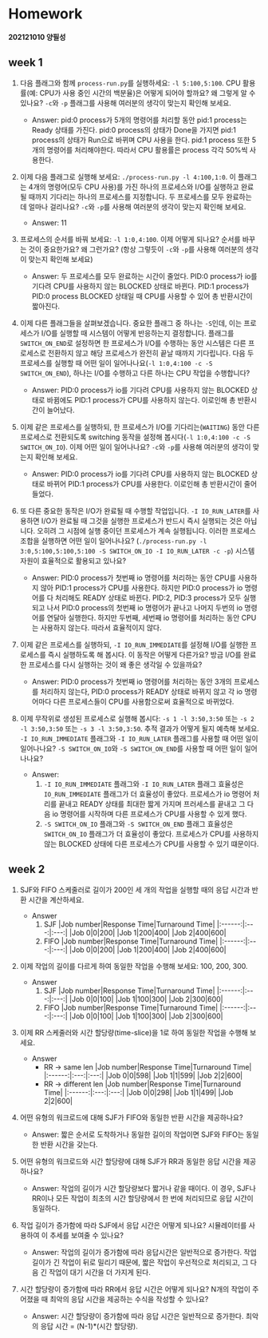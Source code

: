 # Homework

**202121010 양필성**

## week 1

1. 다음 플래그와 함께 `process-run.py`를 실행하세요: `-l 5:100,5:100`. CPU 활용률(예: CPU가 사용 중인 시간의 백분율)은 어떻게 되어야 할까요? 왜 그렇게 알 수 있나요? `-c`와 `-p` 플래그를 사용해 여러분의 생각이 맞는지 확인해 보세요.

   - Answer: pid:0 process가 5개의 명령어를 처리할 동안 pid:1 process는 Ready 상태를 가진다. pid:0 process의 상태가 Done을 가지면 pid:1 process의 상태가 Run으로 바뀌며 CPU 사용을 한다. pid:1 process 또한 5개의 명령어를 처리해야한다. 따라서 CPU 활용률은 process 각각 50%씩 사용한다.

2. 이제 다음 플래그로 실행해 보세요: `./process-run.py -l 4:100,1:0`. 이 플래그는 4개의 명령어(모두 CPU 사용)를 가진 하나의 프로세스와 I/O를 실행하고 완료될 때까지 기다리는 하나의 프로세스를 지정합니다. 두 프로세스를 모두 완료하는 데 얼마나 걸리나요? `-c`와 `-p`를 사용해 여러분의 생각이 맞는지 확인해 보세요.

   - Answer: 11

3. 프로세스의 순서를 바꿔 보세요: `-l 1:0,4:100`. 이제 어떻게 되나요? 순서를 바꾸는 것이 중요한가요? 왜 그런가요? (항상 그렇듯이 `-c`와 `-p`를 사용해 여러분의 생각이 맞는지 확인해 보세요)

   - Answer: 두 프로세스를 모두 완료하는 시간이 줄었다. PID:0 process가 io를 기다려 CPU를 사용하지 않는 BLOCKED 상태로 바뀐다. PID:1 process가 PID:0 process BLOCKED 상태일 때 CPU를 사용할 수 있어 총 반환시간이 짧아진다.

4. 이제 다른 플래그들을 살펴보겠습니다. 중요한 플래그 중 하나는 `-S`인데, 이는 프로세스가 I/O를 실행할 때 시스템이 어떻게 반응하는지 결정합니다. 플래그를 `SWITCH_ON_END`로 설정하면 한 프로세스가 I/O를 수행하는 동안 시스템은 다른 프로세스로 전환하지 않고 해당 프로세스가 완전히 끝날 때까지 기다립니다. 다음 두 프로세스를 실행할 때 어떤 일이 일어나나요(`-l 1:0,4:100 -c -S SWITCH_ON_END`), 하나는 I/O를 수행하고 다른 하나는 CPU 작업을 수행합니다?

   - Answer: PID:0 process가 io를 기다려 CPU를 사용하지 않는 BLOCKED 상태로 바뀜에도 PID:1 process가 CPU를 사용하지 않는다. 이로인해 총 반환시간이 늘어났다.

5. 이제 같은 프로세스를 실행하되, 한 프로세스가 I/O를 기다리는(`WAITING`) 동안 다른 프로세스로 전환되도록 switching 동작을 설정해 봅시다(`-l 1:0,4:100 -c -S SWITCH_ON_IO`). 이제 어떤 일이 일어나나요? `-c`와 `-p`를 사용해 여러분의 생각이 맞는지 확인해 보세요.

   - Answer: PID:0 process가 io를 기다려 CPU를 사용하지 않는 BLOCKED 상태로 바뀌어 PID:1 process가 CPU를 사용한다. 이로인해 총 반환시간이 줄어들었다.

6. 또 다른 중요한 동작은 I/O가 완료될 때 수행할 작업입니다. `-I IO_RUN_LATER`를 사용하면 I/O가 완료될 때 그것을 실행한 프로세스가 반드시 즉시 실행되는 것은 아닙니다. 오히려 그 시점에 실행 중이던 프로세스가 계속 실행됩니다. 이러한 프로세스 조합을 실행하면 어떤 일이 일어나나요? (`./process-run.py -l 3:0,5:100,5:100,5:100 -S SWITCH_ON_IO -I IO_RUN_LATER -c -p`) 시스템 자원이 효율적으로 활용되고 있나요?

   - Answer: PID:0 process가 첫번째 io 명령어를 처리하는 동안 CPU를 사용하지 않아 PID:1 process가 CPU를 사용한다. 하지만 PID:0 process가 io 명령어를 다 처리해도 READY 상태로 바뀐다. PID:2, PID:3 process가 모두 실행되고 나서 PID:0 process의 첫번째 io 명령어가 끝나고 나머지 두번의 io 명령어를 연달아 실행한다. 하지만 두번째, 세번째 io 명령어를 처리하는 동안 CPU는 사용하지 않는다. 따라서 효율적이지 않다.

7. 이제 같은 프로세스를 실행하되, `-I IO_RUN_IMMEDIATE`를 설정해 I/O를 실행한 프로세스를 즉시 실행하도록 해 봅시다. 이 동작은 어떻게 다른가요? 방금 I/O를 완료한 프로세스를 다시 실행하는 것이 왜 좋은 생각일 수 있을까요?

   - Answer: PID:0 process가 첫번째 io 명령어를 처리하는 동안 3개의 프로세스를 처리하지 않는다, PID:0 process가 READY 상태로 바뀌지 않고 각 io 명령어마다 다른 프로세스들이 CPU를 사용함으로써 효율적으로 바뀌었다.

8. 이제 무작위로 생성된 프로세스로 실행해 봅시다: `-s 1 -l 3:50,3:50` 또는 `-s 2 -l 3:50,3:50` 또는 `-s 3 -l 3:50,3:50`. 추적 결과가 어떻게 될지 예측해 보세요. `-I IO_RUN_IMMEDIATE` 플래그와 `-I IO_RUN_LATER` 플래그를 사용할 때 어떤 일이 일어나나요? `-S SWITCH_ON_IO`와 `-S SWITCH_ON_END`를 사용할 때 어떤 일이 일어나나요?

   - Answer:
     1. `-I IO_RUN_IMMEDIATE` 플래그와 `-I IO_RUN_LATER` 플래그 효율성은 `IO_RUN_IMMEDIATE` 플래그가 더 효율성이 좋았다. 프로세스가 io 명령어 처리를 끝내고 READY 상태를 최대한 짧게 가지며 프러세스를 끝내고 그 다음 io 명령어를 시작하며 다른 프로세스가 CPU를 사용할 수 있게 했다.
     2. `-S SWITCH_ON_IO` 플래그와 `-S SWITCH_ON_END` 플래그 효율성은 `SWITCH_ON_IO` 플래그가 더 효율성이 좋았다. 프로세스가 CPU를 사용하지 않는 BLOCKED 상태에 다른 프로세스가 CPU를 사용할 수 있기 떄문이다.

## week 2

1. SJF와 FIFO 스케줄러로 길이가 200인 세 개의 작업을 실행할 때의 응답 시간과 반환 시간을 계산하세요.

   - Answer
     1. SJF
        |Job number|Response Time|Turnaround Time|
        |:------:|:---:|:---:|
        |Job 0|0|200|
        |Job 1|200|400|
        |Job 2|400|600|
     2. FIFO
        |Job number|Response Time|Turnaround Time|
        |:------:|:---:|:---:|
        |Job 0|0|200|
        |Job 1|200|400|
        |Job 2|400|600|

2. 이제 작업의 길이를 다르게 하여 동일한 작업을 수행해 보세요: 100, 200, 300.

   - Answer
     1. SJF
        |Job number|Response Time|Turnaround Time|
        |:------:|:---:|:---:|
        |Job 0|0|100|
        |Job 1|100|300|
        |Job 2|300|600|
     2. FIFO
        |Job number|Response Time|Turnaround Time|
        |:------:|:---:|:---:|
        |Job 0|0|100|
        |Job 1|100|300|
        |Job 2|300|600|

3. 이제 RR 스케줄러와 시간 할당량(time-slice)을 1로 하여 동일한 작업을 수행해 보세요.

   - Answer
     - RR -> same len
       |Job number|Response Time|Turnaround Time|
       |:------:|:---:|:---:|
       |Job 0|0|598|
       |Job 1|1|599|
       |Job 2|2|600|
     - RR -> different len
       |Job number|Response Time|Turnaround Time|
       |:------:|:---:|:---:|
       |Job 0|0|298|
       |Job 1|1|499|
       |Job 2|2|600|

4. 어떤 유형의 워크로드에 대해 SJF가 FIFO와 동일한 반환 시간을 제공하나요?

   - Answer: 짧은 순서로 도착하거나 동일한 길이의 작업이면 SJF와 FIFO는 동일한 반환 시간을 갖는다.

5. 어떤 유형의 워크로드와 시간 할당량에 대해 SJF가 RR과 동일한 응답 시간을 제공하나요?

   - Answer: 작업의 길이가 시간 할당량보다 짧거나 같을 때이다. 이 경우, SJF나 RR이나 모든 작업이 최초의 시간 할당량에서 한 번에 처리되므로 응답 시간이 동일하다.

6. 작업 길이가 증가함에 따라 SJF에서 응답 시간은 어떻게 되나요? 시뮬레이터를 사용하여 이 추세를 보여줄 수 있나요?

   - Answer: 작업의 길이가 증가함에 따라 응답시간은 일반적으로 증가한다. 작업 길이가 긴 작업이 뒤로 밀리기 때문에, 짧은 작업이 우선적으로 처리되고, 그 다음 긴 작업이 대기 시간을 더 가지게 된다.

7. 시간 할당량이 증가함에 따라 RR에서 응답 시간은 어떻게 되나요? N개의 작업이 주어졌을 때 최악의 응답 시간을 제공하는 수식을 작성할 수 있나요?

   - Answer: 시간 할당량이 증가함에 따라 응답 시간은 일반적으로 증가한다. 최악의 응답 시간 = (N-1)\*(시간 할당량).
